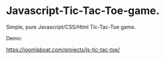 # Javascript-Tic-Tac-Toe-game.
Simple, pure  Javascript/CSS/Html Tic-Tac-Toe game.

Demo:

https://joomlaboat.com/projects/js-tic-tac-toe/
